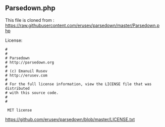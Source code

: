 ## Parsedown.php

This file is cloned from : https://raw.githubusercontent.com/erusev/parsedown/master/Parsedown.php

License:

```
#
#
# Parsedown
# http://parsedown.org
#
# (c) Emanuil Rusev
# http://erusev.com
#
# For the full license information, view the LICENSE file that was distributed
# with this source code.
#
#
```

```
 MIT license
```

https://github.com/erusev/parsedown/blob/master/LICENSE.txt
